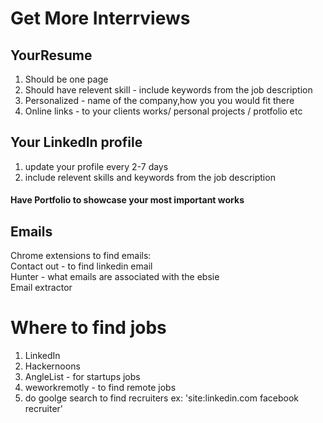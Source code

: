 
# Get More Interrviews
## YourResume
1. Should be one page
2. Should have relevent skill - include keywords from the job description
3. Personalized - name of the company,how you you would fit there
4. Online links - to your clients works/ personal projects / protfolio etc

## Your LinkedIn profile
1. update your profile every 2-7 days
2. include relevent skills and keywords from the job description

#### Have Portfolio to showcase your most important works

## Emails
Chrome extensions to find emails: <br>
Contact out - to find linkedin email <br>
Hunter -  what emails are associated with the ebsie <br>
Email extractor


# Where to find jobs
1. LinkedIn
2. Hackernoons
3. AngleList - for startups jobs
4. weworkremotly - to find remote jobs
5. do goolge search to find recruiters ex: 'site:linkedin.com facebook recruiter'



